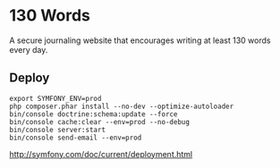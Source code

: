 # 130 Words

A secure journaling website that encourages writing at least 130 words every day.

## Deploy

```
export SYMFONY_ENV=prod
php composer.phar install --no-dev --optimize-autoloader
bin/console doctrine:schema:update --force
bin/console cache:clear --env=prod --no-debug
bin/console server:start
bin/console send-email --env=prod
```

http://symfony.com/doc/current/deployment.html
